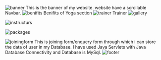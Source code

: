 ![banner](https://user-images.githubusercontent.com/97469459/233833644-7415586b-19fc-4f91-982b-0008b7716148.jpg)
This is the banner of my website.
website have a scrollable Navbar.
![benifits](https://user-images.githubusercontent.com/97469459/233833713-0fa08c95-5963-4a94-af82-4302b7529085.jpg)
Benifits of Yoga section
![trainer](https://user-images.githubusercontent.com/97469459/233833742-ea3dc5cf-c1bb-4638-90e4-6357d9d9b752.jpg)
Trainer
![gallery](https://user-images.githubusercontent.com/97469459/233833763-c78f749a-3af4-4841-afc6-9f06f2190b50.jpg)

![instructurs](https://user-images.githubusercontent.com/97469459/233833768-195d3b94-d4e5-4d8e-9038-68848da48808.jpg)

![packages](https://user-images.githubusercontent.com/97469459/233833783-f85150a2-22da-4177-84cd-7154b9a84335.jpg)

![joiningform](https://user-images.githubusercontent.com/97469459/233833793-dc692799-7393-4cf8-9529-301b5cc79dce.jpg)
This is joining form/enquery form through which i can store the data of user in my Database.
I have used Java Servlets with Java Database Connectivity and Database is MySql.
![footer](https://user-images.githubusercontent.com/97469459/233833802-48ced96c-328c-48c8-8a4a-9ffff533a804.jpg)
